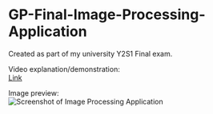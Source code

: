 # GP-Final-Image-Processing-Application
Created as part of my university Y2S1 Final exam.

Video explanation/demonstration:<br>
[Link](https://youtu.be/w7ESMNUc4NM)

Image preview:<br>
![Screenshot of Image Processing Application](https://github.com/Zephkier/GP-Final-Image-Processing-Application/assets/147470417/48555028-ae57-4f9a-8ddd-cbbeacd5e4cc)
